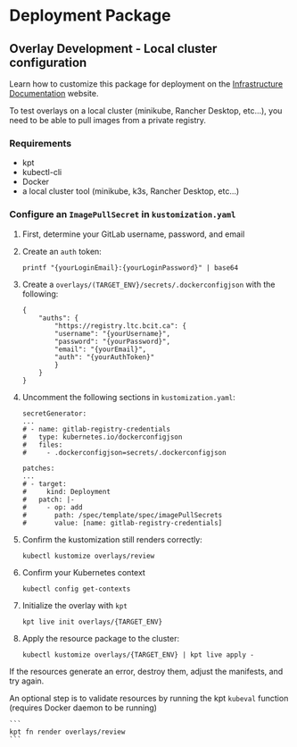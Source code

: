 # Deployment Package

## Overlay Development - Local cluster configuration

Learn how to customize this package for deployment on the [Infrastructure Documentation](https://infrastructure-documentation.ltc.bcit.ca/) website.

To test overlays on a local cluster (minikube, Rancher Desktop, etc...), you need to be able to pull images from a private registry.

### Requirements

- kpt
- kubectl-cli
- Docker
- a local cluster tool (minikube, k3s, Rancher Desktop, etc...)

### Configure an `ImagePullSecret` in `kustomization.yaml`

1) First, determine your GitLab username, password, and email
2) Create an `auth` token:

    ```
    printf "{yourLoginEmail}:{yourLoginPassword}" | base64
    ```

3) Create a `overlays/(TARGET_ENV}/secrets/.dockerconfigjson` with the following:

    ```
    {
        "auths": {
            "https://registry.ltc.bcit.ca": {
            "username": "{yourUsername}",
            "password": "{yourPassword}",
            "email": "{yourEmail}",
            "auth": "{yourAuthToken}"
            }
        }
    }
    ```

4) Uncomment the following sections in `kustomization.yaml`:

    ```
    secretGenerator:
    ...
    # - name: gitlab-registry-credentials
    #   type: kubernetes.io/dockerconfigjson
    #   files:
    #     - .dockerconfigjson=secrets/.dockerconfigjson

    patches:
    ...
    # - target:
    #     kind: Deployment
    #   patch: |-
    #     - op: add
    #       path: /spec/template/spec/imagePullSecrets
    #       value: [name: gitlab-registry-credentials]
    ```

5) Confirm the kustomization still renders correctly:

    ```
    kubectl kustomize overlays/review
    ```

6) Confirm your Kubernetes context

    ```
    kubectl config get-contexts
    ```

7) Initialize the overlay with `kpt`

    ```
    kpt live init overlays/{TARGET_ENV}
    ```

8) Apply the resource package to the cluster:

    ```
    kubectl kustomize overlays/{TARGET_ENV} | kpt live apply -
    ```

If the resources generate an error, destroy them, adjust the manifests, and try again.

An optional step is to validate resources by running the kpt `kubeval` function (requires Docker daemon to be running)

    ```
    kpt fn render overlays/review
    ```
